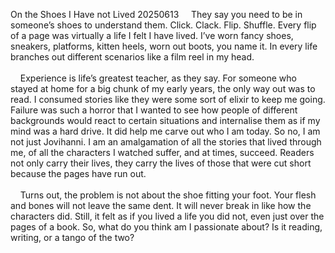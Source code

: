 On the Shoes I Have not Lived
20250613
&nbsp;&nbsp;&nbsp;&nbsp;They say you need to be in someone’s shoes to understand them. Click. Clack. Flip. Shuffle. Every flip of a page was virtually a life I felt I have lived. I’ve worn fancy shoes, sneakers, platforms, kitten heels, worn out boots, you name it. In every life branches out different scenarios like a film reel in my head.
<br><br>
&nbsp;&nbsp;&nbsp;&nbsp;Experience is life’s greatest teacher, as they say. For someone who stayed at home for a big chunk of my early years, the only way out was to read. I consumed stories like they were some sort of elixir to keep me going. Failure was such a horror that I wanted to see how people of different backgrounds would react to certain situations and internalise them as if my mind was a hard drive. It did help me carve out who I am today. So no, I am not just Jovihanni. I am an amalgamation of all the stories that lived through me, of all the characters I watched suffer, and at times, succeed. Readers not only carry their lives, they carry the lives of those that were cut short because the pages have run out.
<br><br>
&nbsp;&nbsp;&nbsp;&nbsp;Turns out, the problem is not about the shoe fitting your foot. Your flesh and bones will not leave the same dent. It will never break in like how the characters did. Still, it felt as if you lived a life you did not, even just over the pages of a book. So, what do you think am I passionate about? Is it reading, writing, or a tango of the two?
